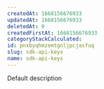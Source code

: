 ```yaml
---
createdAt: 1668156676933
updatedAt: 1668156676933
deletedAt: 0
createdFirstAt: 1668156676933
categoryStackCalculated: 
id: pnxbyqhmzemtgnljpcjasfuq
slug: sdk-api-keys
name: sdk-api-keys
---
```


Default description